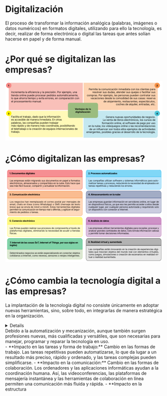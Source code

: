 # Digitalización
El proceso de transformar la información analógica (palabras, imágenes o datos numéricos) en formatos digitales, utilizando para ello la tecnología, es decir, realizar de forma electrónica o digital las tareas que antes solían hacerse en papel y de forma manual.

# ¿Por qué se digitalizan las empresas?
![¿Por qué?](img/ventajasDigitalizacion.png)

# ¿Cómo digitalizan las empresas?
![Tipos digitalización](img/comoDigitaizar.png)

# ¿Cómo cambia la tecnología digital a las empresas?
La implantación de la tecnología digital no consiste únicamente en adoptar nuevas herramientas, sino, sobre todo, en integrarlas de manera estratégica en la organización.

<details>- **Impacto en los recursos humanos:** Desaparición de puestos de trabajo</details>
  <summary> Debido a la automatización y mecanización, aunque también surgen profesiones nuevas,   más cualificadas y versátiles, que son necesarias para manejar, programar y reparar la tecnología en uso.</summary>
- **Impacto en las tareas y forma de trabajo:** Cambio en las formas de trabajo. Las tareas repetitivas pueden automatizarse, lo que da lugar a un resultado más preciso, rápido y ordenado, y las tareas complejas pueden simplificarse.
- **Impacto en la comunicación:** Cambio en las formas de colaboración. Los ordenadores y las aplicaciones	informáticas	ayudan	a	la	coordinación	humana.	Así,	las	videoconferencias, las plataformas de mensajería instantánea y las herramientas de colaboración en línea permiten una comunicación más fluida y rápida.
- **Impacto en la estructura
